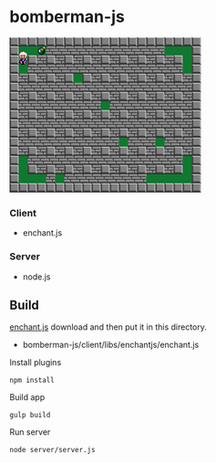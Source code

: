 # bomberman-js

![Screenshot](https://raw.githubusercontent.com/wertrain/bomberman-js/master/screenshot/00.png)

### Client

* enchant.js

### Server

* node.js

## Build

[enchant.js](http://enchantjs.com/) download and then put it in this directory.

* bomberman-js/client/libs/enchantjs/enchant.js

Install plugins

    npm install

Build app

    gulp build

Run server

    node server/server.js
